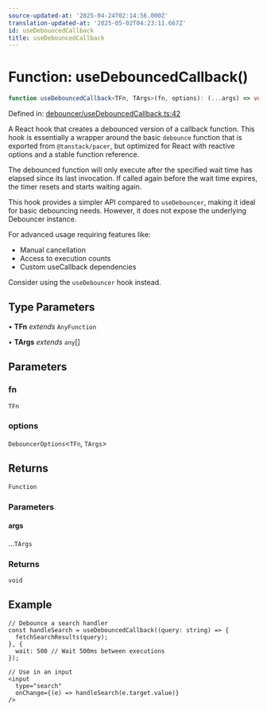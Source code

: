 ```yaml
---
source-updated-at: '2025-04-24T02:14:56.000Z'
translation-updated-at: '2025-05-02T04:23:11.667Z'
id: useDebouncedCallback
title: useDebouncedCallback
---
```


<!-- DO NOT EDIT: this page is autogenerated from the type comments -->

# Function: useDebouncedCallback()

```ts
function useDebouncedCallback<TFn, TArgs>(fn, options): (...args) => void
```

Defined in: [debouncer/useDebouncedCallback.ts:42](https://github.com/TanStack/pacer/blob/main/packages/react-pacer/src/debouncer/useDebouncedCallback.ts#L42)

A React hook that creates a debounced version of a callback function.
This hook is essentially a wrapper around the basic `debounce` function
that is exported from `@tanstack/pacer`,
but optimized for React with reactive options and a stable function reference.

The debounced function will only execute after the specified wait time has elapsed
since its last invocation. If called again before the wait time expires, the timer
resets and starts waiting again.

This hook provides a simpler API compared to `useDebouncer`, making it ideal for basic
debouncing needs. However, it does not expose the underlying Debouncer instance.

For advanced usage requiring features like:
- Manual cancellation
- Access to execution counts
- Custom useCallback dependencies

Consider using the `useDebouncer` hook instead.

## Type Parameters

• **TFn** *extends* `AnyFunction`

• **TArgs** *extends* `any`[]

## Parameters

### fn

`TFn`

### options

`DebouncerOptions`\<`TFn`, `TArgs`\>

## Returns

`Function`

### Parameters

#### args

...`TArgs`

### Returns

`void`

## Example

```tsx
// Debounce a search handler
const handleSearch = useDebouncedCallback((query: string) => {
  fetchSearchResults(query);
}, {
  wait: 500 // Wait 500ms between executions
});

// Use in an input
<input
  type="search"
  onChange={(e) => handleSearch(e.target.value)}
/>
```
